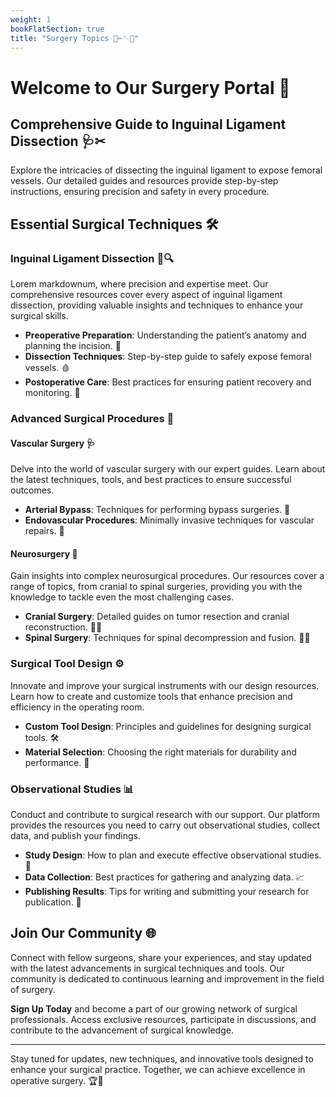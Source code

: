 ```yaml
---
weight: 1
bookFlatSection: true
title: "Surgery Topics 🔪✂🪡💉"
---
```


# Welcome to Our Surgery Portal 🏥

## Comprehensive Guide to Inguinal Ligament Dissection 🩺✂

Explore the intricacies of dissecting the inguinal ligament to expose femoral vessels. Our detailed guides and resources provide step-by-step instructions, ensuring precision and safety in every procedure.

## Essential Surgical Techniques 🛠️

### Inguinal Ligament Dissection 🦵🔍

Lorem markdownum, where precision and expertise meet. Our comprehensive resources cover every aspect of inguinal ligament dissection, providing valuable insights and techniques to enhance your surgical skills.

- **Preoperative Preparation**: Understanding the patient’s anatomy and planning the incision. 📝
- **Dissection Techniques**: Step-by-step guide to safely expose femoral vessels. 🩸
- **Postoperative Care**: Best practices for ensuring patient recovery and monitoring. 🏥

### Advanced Surgical Procedures 🚀

#### Vascular Surgery 🩺

Delve into the world of vascular surgery with our expert guides. Learn about the latest techniques, tools, and best practices to ensure successful outcomes.

- **Arterial Bypass**: Techniques for performing bypass surgeries. 💉
- **Endovascular Procedures**: Minimally invasive techniques for vascular repairs. 🩻

#### Neurosurgery 🧠

Gain insights into complex neurosurgical procedures. Our resources cover a range of topics, from cranial to spinal surgeries, providing you with the knowledge to tackle even the most challenging cases.

- **Cranial Surgery**: Detailed guides on tumor resection and cranial reconstruction. 🧠🔪
- **Spinal Surgery**: Techniques for spinal decompression and fusion. 🦴🩻

### Surgical Tool Design ⚙️

Innovate and improve your surgical instruments with our design resources. Learn how to create and customize tools that enhance precision and efficiency in the operating room.

- **Custom Tool Design**: Principles and guidelines for designing surgical tools. 🛠️
- **Material Selection**: Choosing the right materials for durability and performance. 🔧

### Observational Studies 📊

Conduct and contribute to surgical research with our support. Our platform provides the resources you need to carry out observational studies, collect data, and publish your findings.

- **Study Design**: How to plan and execute effective observational studies. 📝
- **Data Collection**: Best practices for gathering and analyzing data. 📈
- **Publishing Results**: Tips for writing and submitting your research for publication. 📰

## Join Our Community 🌐

Connect with fellow surgeons, share your experiences, and stay updated with the latest advancements in surgical techniques and tools. Our community is dedicated to continuous learning and improvement in the field of surgery.

**Sign Up Today** and become a part of our growing network of surgical professionals. Access exclusive resources, participate in discussions, and contribute to the advancement of surgical knowledge.

---

Stay tuned for updates, new techniques, and innovative tools designed to enhance your surgical practice. Together, we can achieve excellence in operative surgery. 🏆🔬